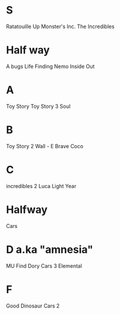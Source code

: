# S
Ratatouille
Up
Monster's Inc.
The Incredibles

# Half way
A bugs Life
Finding Nemo
Inside Out
# A
Toy Story
Toy Story 3
Soul


# B
Toy Story 2
Wall - E
Brave
Coco
# C
incredibles 2
Luca
Light Year

# Halfway
Cars

# D a.ka "amnesia"
MU
Find Dory
Cars 3
Elemental


# F
Good Dinosaur
Cars 2
